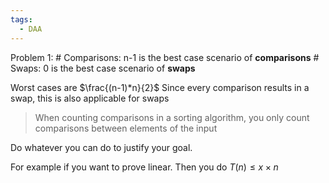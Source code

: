 ```yaml
---
tags:
  - DAA
---
```

Problem 1:
\# Comparisons: n-1 is the best case scenario of **comparisons**
\# Swaps: 0 is the best case scenario of **swaps**

Worst cases are $\frac{(n-1)*n}{2}$ 
Since every comparison results in a swap, this  is also applicable for swaps

> When counting comparisons in a sorting algorithm, you only count comparisons between elements of the input

Do whatever you can do to justify your goal. 

For example if you want to prove linear. Then you do $T(n) \leq x\times n$

